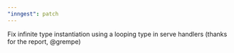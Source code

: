 ```yaml
---
"inngest": patch
---
```


Fix infinite type instantiation using a looping type in serve handlers (thanks for the report, @grempe)
